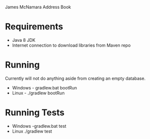 James McNamara Address Book

Requirements
============
* Java 8 JDK
* Internet connection to download libraries from Maven repo

Running
=======
Currently will not do anything aside from creating an empty database.
* Windows - gradlew.bat bootRun 
* Linux - ./gradlew bootRun 

Running Tests
=============
* Windows -gradlew.bat test
* Linux ./gradlew test